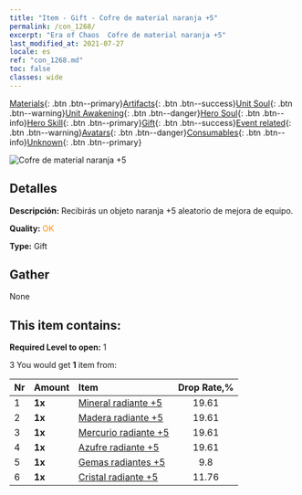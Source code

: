 ```yaml
---
title: "Item - Gift - Cofre de material naranja +5"
permalink: /con_1268/
excerpt: "Era of Chaos  Cofre de material naranja +5"
last_modified_at: 2021-07-27
locale: es
ref: "con_1268.md"
toc: false
classes: wide
---
```

 [Materials](/ItemsES/){: .btn .btn--primary}[Artifacts](/ItemsES/Artifacts/){: .btn .btn--success}[Unit Soul](/ItemsES/UnitSoul/){: .btn .btn--warning}[Unit Awakening](/ItemsES/UnitAwakening/){: .btn .btn--danger}[Hero Soul](/ItemsES/HeroSoul/){: .btn .btn--info}[Hero Skill](/ItemsES/HeroSkill/){: .btn .btn--primary}[Gift](/ItemsES/Gift/){: .btn .btn--success}[Event related](/ItemsES/Events/){: .btn .btn--warning}[Avatars](/ItemsES/Avatars/){: .btn .btn--danger}[Consumables](/ItemsES/Consumables/){: .btn .btn--info}[Unknown](/ItemsES/Unknown/){: .btn .btn--primary}

 ![Cofre de material naranja +5](/images/t/i_304002.png)

## Detalles
 **Descripción:** Recibirás un objeto naranja +5 aleatorio de mejora de equipo.

 **Quality:** <span style="color: #FF8C00">OK</span>

 **Type:** Gift

## Gather

  None

## This item contains:

 **Required Level to open:** 1

 3 You would get **1** item  from:

  | Nr | Amount |     Item    | Drop Rate,% |
  |:---|:-------|:------------|:---------:|
  | 1 |  **1x** | [Mineral radiante +5](/ItemsES/mat_96/) | 19.61 | 
  | 2 |  **1x** | [Madera radiante +5](/ItemsES/mat_97/) | 19.61 | 
  | 3 |  **1x** | [Mercurio radiante +5](/ItemsES/mat_98/) | 19.61 | 
  | 4 |  **1x** | [Azufre radiante +5](/ItemsES/mat_99/) | 19.61 | 
  | 5 |  **1x** | [Gemas radiantes +5](/ItemsES/mat_100/) | 9.8 | 
  | 6 |  **1x** | [Cristal radiante +5](/ItemsES/mat_101/) | 11.76 | 
